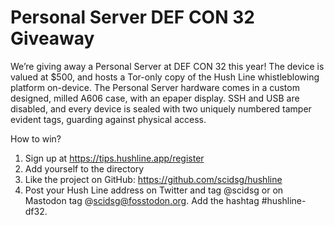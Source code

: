 # Personal Server DEF CON 32 Giveaway

We’re giving away a Personal Server at DEF CON 32 this year! The device is valued at $500, and hosts a Tor-only copy of the Hush Line whistleblowing platform on-device. The Personal Server hardware comes in a custom designed, milled A606 case, with an epaper display. SSH and USB are disabled, and every device is sealed with two uniquely numbered tamper evident tags, guarding against physical access. 

How to win?
1. Sign up at https://tips.hushline.app/register
2. Add yourself to the directory
3. Like the project on GitHub: https://github.com/scidsg/hushline
4. Post your Hush Line address on Twitter and tag @scidsg or on Mastodon tag @scidsg@fosstodon.org. Add the hashtag #hushline-df32. 
